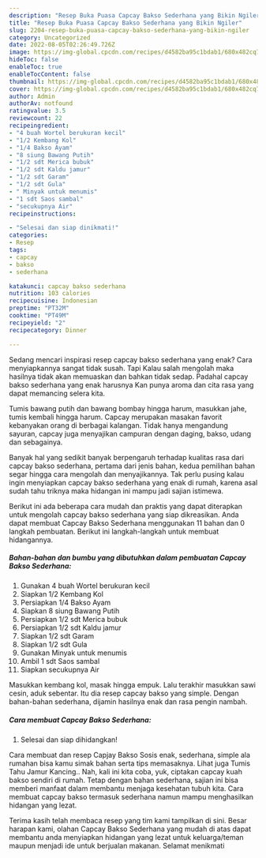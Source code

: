 ```yaml
---
description: "Resep Buka Puasa Capcay Bakso Sederhana yang Bikin Ngiler"
title: "Resep Buka Puasa Capcay Bakso Sederhana yang Bikin Ngiler"
slug: 2204-resep-buka-puasa-capcay-bakso-sederhana-yang-bikin-ngiler
category: Uncategorized
date: 2022-08-05T02:26:49.726Z
image: https://img-global.cpcdn.com/recipes/d4582ba95c1bdab1/680x482cq70/capcay-bakso-sederhana-foto-resep-utama.jpg
hideToc: false
enableToc: true
enableTocContent: false
thumbnail: https://img-global.cpcdn.com/recipes/d4582ba95c1bdab1/680x482cq70/capcay-bakso-sederhana-foto-resep-utama.jpg
cover: https://img-global.cpcdn.com/recipes/d4582ba95c1bdab1/680x482cq70/capcay-bakso-sederhana-foto-resep-utama.jpg
author: Admin
authorAv: notfound
ratingvalue: 3.5
reviewcount: 22
recipeingredient:
- "4 buah Wortel berukuran kecil"
- "1/2 Kembang Kol"
- "1/4 Bakso Ayam"
- "8 siung Bawang Putih"
- "1/2 sdt Merica bubuk"
- "1/2 sdt Kaldu jamur"
- "1/2 sdt Garam"
- "1/2 sdt Gula"
- " Minyak untuk menumis"
- "1 sdt Saos sambal"
- "secukupnya Air"
recipeinstructions:

- "Selesai dan siap dinikmati!"
categories:
- Resep
tags:
- capcay
- bakso
- sederhana

katakunci: capcay bakso sederhana 
nutrition: 103 calories
recipecuisine: Indonesian
preptime: "PT32M"
cooktime: "PT49M"
recipeyield: "2"
recipecategory: Dinner

---
```



Sedang mencari inspirasi resep capcay bakso sederhana yang enak? Cara menyiapkannya sangat tidak susah. Tapi Kalau salah mengolah maka hasilnya tidak akan memuaskan dan bahkan tidak sedap. Padahal capcay bakso sederhana yang enak harusnya Kan punya aroma dan cita rasa yang dapat memancing selera kita.


Tumis bawang putih dan bawang bombay hingga harum, masukkan jahe, tumis kembali hingga harum. Capcay merupakan masakan favorit kebanyakan orang di berbagai kalangan. Tidak hanya mengandung sayuran, capcay juga menyajikan campuran dengan daging, bakso, udang dan sebagainya.

Banyak hal yang sedikit banyak berpengaruh terhadap kualitas rasa dari capcay bakso sederhana, pertama dari jenis bahan, kedua pemilihan bahan segar hingga cara mengolah dan menyajikannya. Tak perlu pusing kalau ingin menyiapkan capcay bakso sederhana yang enak di rumah, karena asal sudah tahu triknya maka hidangan ini mampu jadi sajian istimewa.


Berikut ini ada beberapa cara mudah dan praktis yang dapat diterapkan untuk mengolah capcay bakso sederhana yang siap dikreasikan. Anda dapat membuat Capcay Bakso Sederhana menggunakan 11 bahan dan 0 langkah pembuatan. Berikut ini langkah-langkah untuk membuat hidangannya.

<!--inarticleads1-->

##### Bahan-bahan dan bumbu yang dibutuhkan dalam pembuatan Capcay Bakso Sederhana:

1. Gunakan 4 buah Wortel berukuran kecil
1. Siapkan 1/2 Kembang Kol
1. Persiapkan 1/4 Bakso Ayam
1. Siapkan 8 siung Bawang Putih
1. Persiapkan 1/2 sdt Merica bubuk
1. Persiapkan 1/2 sdt Kaldu jamur
1. Siapkan 1/2 sdt Garam
1. Siapkan 1/2 sdt Gula
1. Gunakan  Minyak untuk menumis
1. Ambil 1 sdt Saos sambal
1. Siapkan secukupnya Air


Masukkan kembang kol, masak hingga empuk. Lalu terakhir masukkan sawi cesin, aduk sebentar. Itu dia resep capcay bakso yang simple. Dengan bahan-bahan sederhana, dijamin hasilnya enak dan rasa pengin nambah. 

<!--inarticleads2-->

##### Cara membuat Capcay Bakso Sederhana:


1. Selesai dan siap dihidangkan!

Cara membuat dan resep Capjay Bakso Sosis enak, sederhana, simple ala rumahan bisa kamu simak bahan serta tips memasaknya. Lihat juga Tumis Tahu Jamur Kancing.. Nah, kali ini kita coba, yuk, ciptakan capcay kuah bakso sendiri di rumah. Tetap dengan bahan sederhana, sajian ini bisa memberi manfaat dalam membantu menjaga kesehatan tubuh kita. Cara membuat capcay bakso termasuk sederhana namun mampu menghasilkan hidangan yang lezat. 

Terima kasih telah membaca resep yang tim kami tampilkan di sini. Besar harapan kami, olahan Capcay Bakso Sederhana yang mudah di atas dapat membantu anda menyiapkan hidangan yang lezat untuk keluarga/teman maupun menjadi ide untuk berjualan makanan. Selamat menikmati
